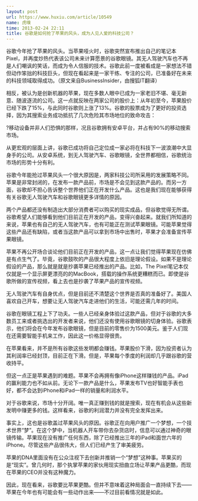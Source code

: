 ```yaml
---
layout: post
url: https://www.huxiu.com/article/10549
name: 虎嗅
time: 2013-02-24 22:11
title: 谷歌是如何抢了苹果的风头，成为人见人爱的科技公司？
---
```

谷歌今年抢了苹果的风头。当苹果哑火时，谷歌突然宣布推出自己的笔记本Pixel，并再度炒热代表该公司未来计算愿景的谷歌眼镜。其无人驾驶汽车也不再是人们嘲讽的笑话，而成为令人信服的技术。谷歌此前一度被看成是一家想法不错但动作笨拙的科技巨头，但现在看起来是一家干练、专注的公司，已准备好在未来的科技领域取得成功。（原文来自BusinessInsider，由搜狐IT翻译）

相反，被认为是创新机器的苹果，现在多数人眼中已成为一家老旧不堪、毫无新意、随波逐流的公司。这一点就反映在两家公司的股价上：从年初至今，苹果股价已经下跌了15%，与此同时谷歌则上涨了13%。谷歌的股票成为了更好的投资选择，因为其搜索业务成功抵抗了几次危险其市场地位的致命攻击：

?移动设备并非人们恐惧的那样，况且谷歌拥有安卓平台，并占有90%的移动搜索市场。

从更宏观的层面上讲，谷歌已成功将自己定位成一家必将在科技下一波浪潮中大显身手的公司。从安卓系统，到无人驾驶汽车、谷歌眼镜，全世界都相信，谷歌统治市场的形势十分有利。

谷歌今年能抢过苹果风头一个很大原因是，两家科技公司所采用的发展策略不同。苹果是非常封闭的，在发布一款产品前，市场是不会见到这款产品的。而另一方面，谷歌却不担心告诉整个世界他们正在开发什么产品。这也是我们现在能够获得有关谷歌无人驾驶汽车和谷歌眼镜更多详情的原因。

两个产品都还没有制造出大部分消费者可以购买的现实成品，但谷歌觉得无所谓。谷歌希望人们能够看到他们目前正在开发的产品，变得兴奋起来。就我们所知道的来说，苹果也有自己的无人驾驶汽车，也有可能正在测试苹果眼镜。可能苹果觉得这些产品还有缺陷，或者当这款产品可以拿到市场中出售时，苹果才会准备宣传苹果眼镜。

苹果不再公开场合谈论他们目前正在开发的产品，这一点让我们觉得苹果现在仿佛是有点生气了。毕竟，谷歌鼓吹的产品很大程度上依旧是理论假设。如果不是理论假设的产品，那么就是就是抄袭苹果已经推出的产品。比如，The Pixel笔记本仅仅就是一个显示屏更漂亮的的MacBook，搭载的操作系统更糟糕而已。即使是谷歌所做的宣传视频，看上去也是抄袭了苹果产品的宣传视频。

无人驾驶汽车有自身优点，但是目前还不清楚这个世界是否真的准备好了。美国人喜欢自己开车，想要让无人驾驶汽车走进他们的生活，可能还需几年的时间。

谷歌在眼镜工程上下了功夫。一些人已经亲身体验过这款产品，但对于谷歌的大多数员工来或者挑选出的开发者来说，他们还没有使用谷歌眼镜的切身体验。谷歌表示，他们将会在今年发布谷歌眼镜，但是目前的零售价为1500美元。鉴于人们现在还需要智能手机来工作，因此这一价格显得很贵。

在苹果看来，并不是所有谷歌这些发明都会赚钱。苹果股价下滑，因为投资者认为其利润率已经封顶，目前正在下滑。但是，苹果每个季度的利润却几乎跟谷歌的营收持平。

但这一点正是苹果遇到的难题。苹果不会再拥有像iPhone这样赚钱的产品。iPad的赢利能力也不如从前。无论下一款产品是什么，苹果发布TV也好智能手表也好，都不会达到iPhone和iPad一样的销量和利润水平。

对于谷歌来说，市场十分开阔。唯一真正赚到钱的就是搜索，现在有机会从这些新发明中赚更多的钱。这样看来，谷歌的利润潜力并没有完全发挥出来。

事实上，这也是谷歌盖过苹果风头的原因。谷歌正在向用户推广一个梦想，一个技术世界“梦”。在这个梦中，当机器人开车带你去杂货店时，信息可以通过神奇的眼镜传输。苹果现在没有推广任何东西，除了已经推出三年的iPad和面世六年的iPhone。尽管这些产品很伟大，但人们已经产生了审美疲劳。

苹果的DNA里面没有在公众注视下去创新并推销一个“梦想”这种事。苹果买的是“现实”。曾几何时，那个执掌苹果的家伙用现实扭曲立场让苹果产品更酷，而现在苹果的CEO并没有这种魔力。

因此，现在看来，谷歌要比苹果更酷。但并不意味着这种局面会一直持续下去——苹果在今年也有可能会有一些动作出来——不过目前看情况就是如此。

